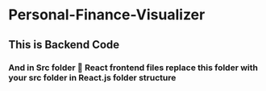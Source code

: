 # Personal-Finance-Visualizer
## This is  Backend Code 
### And in Src folder 📁 React frontend files replace this folder with your src folder in React.js folder structure 
